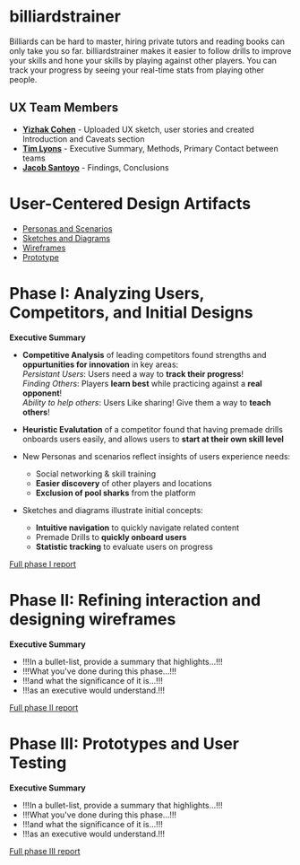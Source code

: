 # billiardstrainer
Billiards can be hard to master, hiring private tutors and reading books can only take you so far. billiardstrainer makes it easier to follow drills to improve your skills and hone your skills by playing against other players. You can track your progress by seeing your real-time stats from playing other people.

## UX Team Members

* **[Yizhak Cohen](https://github.com/UsabilityEngineering/ux-portfolio-YizhakTime)** - Uploaded UX sketch, user stories and created Introduction and Caveats section 
* **[Tim Lyons](https://github.com/UsabilityEngineering/ux-portfolio-AverageOtter)** - Executive Summary, Methods, Primary Contact between teams 
* **[Jacob Santoyo](https://github.com/UsabilityEngineering/ux-portfolio-JacobyJohnson34)** - Findings, Conclusions

# User-Centered Design Artifacts

* [Personas and Scenarios](personas/)
* [Sketches and Diagrams](sketches/)
* [Wireframes](wireframes/)
* [Prototype](#)

# Phase I: Analyzing Users, Competitors, and Initial Designs

**Executive Summary**

- **Competitive Analysis** of leading competitors found strengths and **oppurtunities for innovation** in key areas:<br>
_Persistant Users_: Users need a way to **track their progress**!<br>
_Finding Others_: Players **learn best** while practicing against a **real opponent**!<br>
_Ability to help others_: Users Like sharing! Give them a way to **teach others**!
- **Heuristic Evalutation** of a competitor found that having premade drills onboards users easily, and allows users to **start at their own skill level**
- New Personas and scenarios reflect insights of users experience needs:
  - Social networking & skill training 
  - **Easier discovery** of other players and locations
  - **Exclusion of pool sharks** from the platform

- Sketches and diagrams illustrate initial concepts:
  - **Intuitive navigation** to quickly navigate related content
  - Premade Drills to **quickly onboard users**
  - **Statistic tracking** to evaluate users on progress

[Full phase I report](phaseI/)

# Phase II: Refining interaction and designing wireframes

**Executive Summary**

* !!!In a bullet-list, provide a summary that highlights...!!!
* !!!What you've done during this phase...!!!
* !!!and what the significance of it is...!!!
* !!!as an executive would understand.!!!

[Full phase II report](phaseII/)

# Phase III: Prototypes and User Testing

**Executive Summary**

* !!!In a bullet-list, provide a summary that highlights...!!!
* !!!What you've done during this phase...!!!
* !!!and what the significance of it is...!!!
* !!!as an executive would understand.!!!

[Full phase III report](phaseIII/)
